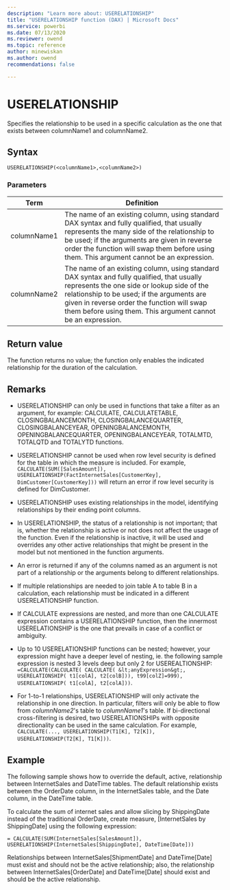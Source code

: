 ```yaml
---
description: "Learn more about: USERELATIONSHIP"
title: "USERELATIONSHIP function (DAX) | Microsoft Docs"
ms.service: powerbi 
ms.date: 07/13/2020
ms.reviewer: owend
ms.topic: reference
author: minewiskan
ms.author: owend 
recommendations: false

---
```

# USERELATIONSHIP

Specifies the relationship to be used in a specific calculation as the one that exists between columnName1 and columnName2.  
  
## Syntax  
  
```dax
USERELATIONSHIP(<columnName1>,<columnName2>)  
```
  
### Parameters  

|Term|Definition|  
|--------|--------------|  
| columnName1  |  The name of an existing column, using standard DAX syntax and fully qualified, that usually represents the many side of the relationship to be used; if the arguments are given in reverse order the function will swap them before using them. This argument cannot be an expression.  |  
|  columnName2 | The name of an existing column, using standard DAX syntax and fully qualified, that usually represents the one side or lookup side of the relationship to be used; if the arguments are given in reverse order the function will swap them before using them. This argument cannot be an expression.   |

## Return value

The function returns no value; the function only enables the indicated relationship for the duration of the calculation.  
  
## Remarks  
  
- USERELATIONSHIP can only be used in functions that take a filter as an argument, for example: CALCULATE, CALCULATETABLE, CLOSINGBALANCEMONTH, CLOSINGBALANCEQUARTER, CLOSINGBALANCEYEAR, OPENINGBALANCEMONTH, OPENINGBALANCEQUARTER, OPENINGBALANCEYEAR, TOTALMTD, TOTALQTD and TOTALYTD functions.  

- USERELATIONSHIP cannot be used when row level security is defined for the table in which the measure is included. For example, `CALCULATE(SUM([SalesAmount]), USERELATIONSHIP(FactInternetSales[CustomerKey], DimCustomer[CustomerKey]))` will return an error if row level security is defined for DimCustomer.
  
- USERELATIONSHIP uses existing relationships in the model, identifying  relationships by their ending point columns.  
  
- In USERELATIONSHIP, the status of a relationship is not important; that is, whether the relationship is active or not does not affect the usage of the function. Even if the relationship is inactive, it will be used and overrides any other active relationships that might be present in the model but not mentioned in the function arguments.  
  
- An error is returned if any of the columns named as an argument is not part of a relationship or the arguments belong to different relationships.  
  
- If multiple relationships are needed to join table A to table B in a calculation, each relationship must be indicated in a different USERELATIONSHIP function.  
  
- If CALCULATE expressions are nested, and more than one CALCULATE expression contains a USERELATIONSHIP function, then the innermost USERELATIONSHIP is the one that prevails in case of a conflict or ambiguity.  
  
- Up to 10 USERELATIONSHIP functions can be nested; however, your expression might have a deeper level of nesting, ie. the following sample expression is nested 3 levels deep but only 2 for USEREALTIONSHIP: `=CALCULATE(CALCULATE( CALCULATE( &lt;anyExpression&gt;, USERELATIONSHIP( t1[colA], t2[colB])), t99[colZ]=999), USERELATIONSHIP( t1[colA], t2[colA]))`.  

- For 1-to-1 relationships, USERELATIONSHIP will only activate the relationship in one direction. In particular, filters will only be able to flow from *columnName2*'s table to *columnName1*'s table. If bi-directional cross-filtering is desired, two USERELATIONSHIPs with opposite directionality can be used in the same calculation. For example, `CALCULATE(..., USERELATIONSHIP(T1[K], T2[K]), USERELATIONSHIP(T2[K], T1[K]))`.
  
## Example

The following sample shows how to override the default, active, relationship between InternetSales and DateTime tables. The default relationship exists between the OrderDate column, in the InternetSales table, and the Date column, in the DateTime table.  
  
To calculate the sum of internet sales and allow slicing by ShippingDate instead of the traditional OrderDate, create measure, [InternetSales by ShippingDate] using the following expression:  
  
```dax
= CALCULATE(SUM(InternetSales[SalesAmount]), USERELATIONSHIP(InternetSales[ShippingDate], DateTime[Date]))  
```

Relationships between InternetSales[ShipmentDate] and DateTime[Date] must exist and should not be the active relationship; also, the relationship between InternetSales[OrderDate] and DateTime[Date] should exist and should be the active relationship.
